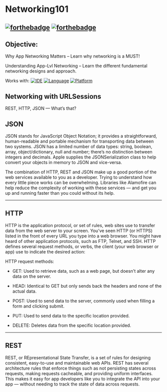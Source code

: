 # Networking101

[![forthebadge](http://forthebadge.com/images/badges/made-with-swift.svg)](http://forthebadge.com) [![forthebadge](http://forthebadge.com/images/badges/built-with-love.svg)](http://forthebadge.com)
----

## Objective:

Why App Networking Matters – Learn why networking is a MUST!

Understanding App-Lvl Networking – Learn the different fundamental networking designs and approach. 


Works with:
[![IDE](https://img.shields.io/badge/Xcode-9-blue.svg)](https://developer.apple.com/xcode/)
[![Language](https://img.shields.io/badge/swift-4-orange.svg)](https://swift.org)
[![Platform](https://img.shields.io/badge/platform-iOS%2011-green.svg)](https://developer.apple.com/ios/)



## Networking with URLSessions

REST, HTTP, JSON — What’s that?


## JSON
JSON stands for JavaScript Object Notation; it provides a straightforward, human-readable and portable mechanism for transporting data between two systems. JSON has a limited number of data types: string, boolean, array, object/dictionary, null and number; there’s no distinction between integers and decimals. Apple supplies the JSONSerialization class to help convert your objects in memory to JSON and vice-versa.

The combination of HTTP, REST and JSON make up a good portion of the web services available to you as a developer. Trying to understand how every little piece works can be overwhelming. Libraries like Alamofire can help reduce the complexity of working with these services — and get you up and running faster than you could without its help.

-----

## HTTP
HTTP is the application protocol, or set of rules, web sites use to transfer data from the web server to your screen. You’ve seen HTTP (or HTTPS) listed in the front of every URL you type into a web browser. You might have heard of other application protocols, such as FTP, Telnet, and SSH. HTTP defines several request methods, or verbs, the client (your web browser or app) use to indicate the desired action:

HTTP request methods:

- GET: Used to retrieve data, such as a web page, but doesn’t alter any data on the server.

- HEAD: Identical to GET but only sends back the headers and none of the actual data.

- POST: Used to send data to the server, commonly used when filling a form and clicking submit.

- PUT: Used to send data to the specific location provided.

- DELETE: Deletes data from the specific location provided.

------

## REST
REST, or REpresentational State Transfer, is a set of rules for designing consistent, easy-to-use and maintainable web APIs. REST has several architecture rules that enforce things such as not persisting states across requests, making requests cacheable, and providing uniform interfaces. This makes it easy for app developers like you to integrate the API into your app — without needing to track the state of data across requests.


